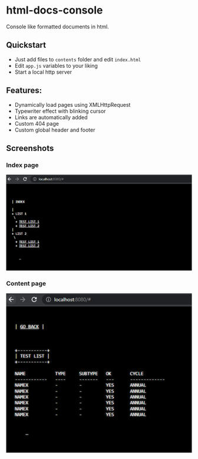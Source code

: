 # html-docs-console
 Console like formatted documents in html. 
 
 ## Quickstart
 - Just add files to `contents` folder and edit `index.html`
 - Edit `app.js` variables to your liking
 - Start a local http server
 
 ## Features:
 - Dynamically load pages using XMLHttpRequest
 - Typewriter effect with blinking cursor
 - Links are automatically added
 - Custom 404 page
 - Custom global header and footer
 
## Screenshots
### Index page

 
 ![Index Page](screenshots/60f0a7b72fcf09a5f9fc57d4892f421a.png)
 
### Content page
 
![Content Page](screenshots/846bba9a2917b7ea9a5df33bdb92b1df.png)
